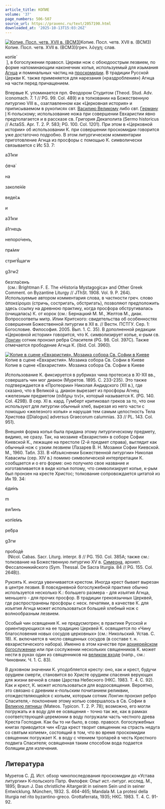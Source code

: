 ```yaml
---
article_title: КОПИЕ
volume: '37'
page_numbers: 506-507
source_url: https://pravenc.ru/text/2057190.html
downloaded_at: '2025-10-13T15:03:26Z'
---
```


[![Копие. Посл. четв. XVII в. (ВСМЗ)](https://pravenc.ru/data/2016/10/29/1233741722/i200.jpg "Кликните для увеличения картинки")](https://pravenc.ru/data/2016/10/29/1233741722/i400.jpg)Копие. Посл. четв. XVII в. (ВСМЗ)  
Копие. Посл. четв. XVII в. (ВСМЗ)[греч. λόγχη; слав. <div class="cu">копїе́</div> ], 
в богослужении правосл. Церкви нож с обоюдоострым лезвием, по форме напоминающим наконечник копья, используемый для изымания [Агнца](https://pravenc.ru/text/Агнца.html) и поминальных частиц на [проскомидии](https://pravenc.ru/text/Проскомидия.html). В традиции Русской Церкви К. также применяется для нарезания («раздробления») Агнца на части перед причащением.

Впервые К. упоминается прп. Феодором Студитом (Theod. Stud. Adv. iconomach. 7. 1 // PG. 99. Col. 489) и в толковании на Божественную литургию VIII в., озаглавленном как «Церковная история» и приписываемом в рукописях свт. [Василию Великому](<https://pravenc.ru/text/Василий Великий.html>) либо свт. [Герману I](<https://pravenc.ru/text/Герману I.html>) К-польскому; использование ножа при совершении Евхаристии явно предполагается и в рассказе св. Григория Декаполита (Sermo historicus // ActaSS. Apr. T. 2. P. 583; PG. 100. Col. 1201). При этом в «Церковной истории» об использовании К. при совершении проскомидии говорится уже достаточно подробно. В этом литургическом комментарии приготовление Агнца из просфоры с помощью К. символически связывается с Ис 53. 7: <div class="cu">a31кw</div> <div class="cu">ѻ҆вча̀</div> <div class="cu">на</div> <div class="cu">заколе́нїе</div> <div class="cu">веде́сѧ</div> <div class="cu">и</div> <div class="cu">a31кw</div> <div class="cu">а҆1гнецъ</div> <div class="cu">непоро́ченъ,</div> <div class="cu">прѧ́мw</div> <div class="cu">стригꙋ́щагw</div> <div class="cu">g3гw2</div> <div class="cu">безгла́сенъ</div>  (см.: Brightman F. E. The «Historia Mystagogica» and Other Greek Comment. on Byzantine Liturgy // JThSt. 1908. Vol. 9. P. 264). Используемые автором комментария слова, в частности греч. слово ἀποκείρομαι (стричь, состригать, обстригать), позволяют предположить здесь ссылку на древнюю практику, когда просфора обстругивалась (очищалась) К. от корок (см.: Бернацкий М. М., Желтов М., диак. Вопросоответы митр. Илии Критского: свидетельства об особенностях совершения Божественной литургии в XII в. // Вестн. ПСТГУ. Сер. 1: Богословие. Философия. 2005. Вып. 1. С. 35). В дополненной редакции «Церковной истории» говорится, что К. символизирует копье, к-рым св. [Лонгин](https://pravenc.ru/text/Лонгин.html) сотник пронзил ребра Спасителя (PG. 98. Col. 397C). Также отмечается прободение Агнца К. (Ibid. Col. 3960).

[![Копие в сцене «Евхаристия». Мозаика собора Св. Софии в Киеве](https://pravenc.ru/data/2016/10/29/1233741717/i200.jpg "Кликните для увеличения картинки")](https://pravenc.ru/data/2016/10/29/1233741717/i400.jpg)Копие в сцене «Евхаристия». Мозаика собора Св. Софии в Киеве  
Копие в сцене «Евхаристия». Мозаика собора Св. Софии в Киеве

Использование К. фиксируется в рубриках чина протесиса в XI-XII вв., совершать чин мог диакон (Муретов. 1895. С. 233-235). Это также подтверждается в «Протеории» Николая Андидского (XII в.), где сказано, что в Великой ц. диакон вырезает из просфоры Агнец «железным предметом (σιδήρῳ τιν)», который называется К. (PG. 140. Col. 429B). В сер. XI в. кард. Гумберт критиковал греков за то, что они используют для литургии обычный хлеб, вырезая из него части с помощью «железного копья» и нарушая тем самым целостность Тела Христова ([Dialogus] adversus Graecorum calumnias. 33 // PL. 143. Col. 951).

Внешняя форма копья была придана этому литургическому предмету, видимо, не сразу. Так, на мозаике «Евхаристия» в соборе Софии Киевской К., лежащее на престоле (2-й предмет справа), выглядит как обычный нож с узким лезвием (Лазарев В. Н. Мозаики Софии Киевской. М., 1960. Табл. 33). В «Изъяснении Божественной литургии» Николая Кавасилы (сер. XIV в.) помимо символической интерпретации К. сообщается и о его форме: оно получило свое название и изготавливается в виде копья потому, что символизирует копье, к-рым был пронзен на кресте Христос; толкование сопровождается цитатой из Ин 19. 34: <div class="cu">е҆ди́нъ</div> <div class="cu">m</div> <div class="cu">вw1инъ</div> <div class="cu">копїе́мъ</div> <div class="cu">ре́бра</div> <div class="cu">g3гw</div> <div class="cu">прободѐ</div>  (Nicol. Cabas. Sacr. Liturg. interpr. 8 // PG. 150. Col. 385A; также см.: толкование на Божественную литургию XV в. [Симеона](https://pravenc.ru/text/Симеона.html), архиеп. Фессалоникийского (Sym. Thessal. De Sacra liturgia. 84 // PG. 155. Col. 264B)).

Рукоять К. иногда увенчивается крестом. Иногда крест бывает вырезан в центре лезвия. В повседневной богослужебной практике обычно используется несколько К.: большего размера - для изъятия Агнца, меньшего - для прочих просфор. В традиции грекоязычных Церквей, где распространены просфоры с неск. печатями, в качестве К. для изъятия Агнца может использоваться большей хлебный нож с волнообразным лезвием.

Особый чин освящения К. не предусмотрен; в практике Русской и ориентирующихся на ее традицию Церквей К. освящается по «Чину благословения новых сосудов церковных» (см.: Никольский. Устав. С. 18). К. включается в число священных сосудов (в составе т. н. евхаристического набора). Именно в этом качестве при [архиерейском богослужении](<https://pravenc.ru/text/архиерейском богослужении.html>) или при сослужении нескольких священников К. может нести в руках один из священников на [великом входе](<https://pravenc.ru/text/великом входе.html>) (напр., см.: Чиновник. Ч. 1. С. 83).

В духовном значении К. уподобляется кресту: оно, как и крест, будучи орудием смерти, становится во Христе орудием спасения верующих для жизни вечной в славе Царства Небесного (НКС. 1983. Т. 4. С. 92). Как и крест, К. может использоваться для водоосвящения. Вероятно, это связано с древним к-польским почитанием реликвии, отождествляющейся с копьем, которым сотник Лонгин пронзил ребро Спасителя,- поклонение этому копью совершалось в Св. Софии в [Великую пятницу](<https://pravenc.ru/text/Великую пятницу.html>) (Mateos. Typicon. T. 2. P. 78); возможно, его могли погружать и в воду для ее освящения - точно так же, как в рамках соответствующей церемонии в воду погружали часть честного древа Креста Господня. Как бы то ни было, в совр. правосл. богослужебных книгах приводится чин «Егда крест творит священник на страсть недуга со святым копием», состоящий в том, что во время проскомидии священник погружает К. в воду с чтением тропарей в честь Крестного подвига Спасителя; освященная таким способом вода подается болящим для излечения.

## Литература

Муретов С. Д. Ист. обзор чинопоследования проскомидии до «Устава литургии» К-польского Патр. Филофея: Опыт ист.-литург. исслед. М., 1895; Braun J. Das christliche Altargerät in seinem Sein und in seiner Entwicklung. München, 1932. S. 464-465; Mandalа M. La protesi della liturgia nel rito byzantino-greco. Grottaferrata, 1935; НКС. 1983. Т. 4. С. 91-92.
